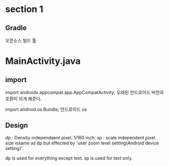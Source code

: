 # section 1

## Gradle
오픈소스 빌드 툴

# MainActivity.java

## import

import androidx.appcompat.app.AppCompatActivity;
오래된 안드로이드 버전과 호환이 되게 해준다.

import android.os.Bundle;
안드로이드 os

## Design

dp : Density independaent pixel. 1/160 inch.
sp : scale independent pixel. size issame as dp but effected by 'user zoom level setting(Android device setting)'.

dp is used for everything except text.
sp is used for text only.

